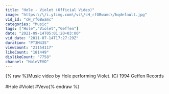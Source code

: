 ```yaml
---
title: "Hole - Violet (Official Video)"
image: "https:\/\/i.ytimg.com\/vi\/cH_rfGBwamc\/hqdefault.jpg"
vid_id: "cH_rfGBwamc"
categories: "Music"
tags: ["Hole","Violet","Geffen"]
date: "2021-09-14T05:01:20+03:00"
vid_date: "2011-07-14T17:27:29Z"
duration: "PT3M43S"
viewcount: "21154117"
likeCount: "181449"
dislikeCount: "7758"
channel: "HoleVEVO"
---
```

{% raw %}Music video by Hole performing Violet. (C) 1994 Geffen Records<br /><br />#Hole #Violet #Vevo{% endraw %}
